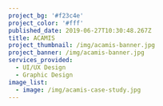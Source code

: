 ```yaml
---
project_bg: '#f23c4e'
project_color: '#fff'
published_date: 2019-06-27T10:30:48.267Z
title: ACAMIS
project_thumbnail: /img/acamis-banner.jpg
project_banner: /img/acamis-banner.jpg
services_provided:
  - UI/UX Design
  - Graphic Design
image_list:
  - image: /img/acamis-case-study.jpg
---
```


